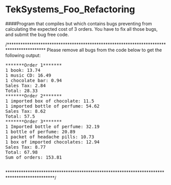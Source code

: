 # TekSystems_Foo_Refactoring

####Program that compiles but which contains bugs preventing from calculating the expected cost of 3 orders. 
You have to fix all those bugs, and submit the bug free code.

/*****************************************************************************************
Please remove all bugs from the code below to get the following output:
<pre>
*******Order 1*******
1 book: 13.74
1 music CD: 16.49
1 chocolate bar: 0.94
Sales Tax: 2.84
Total: 28.33
*******Order 2*******
1 imported box of chocolate: 11.5
1 imported bottle of perfume: 54.62
Sales Tax: 8.62
Total: 57.5
*******Order 3*******
1 Imported bottle of perfume: 32.19
1 bottle of perfume: 20.89
1 packet of headache pills: 10.73
1 box of imported chocolates: 12.94
Sales Tax: 8.77
Total: 67.98
Sum of orders: 153.81
 
</pre>
*********************************************************************************************/
